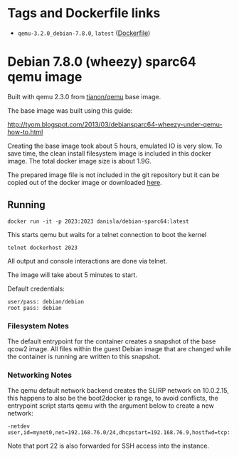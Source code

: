 # Tags and Dockerfile links

- `qemu-3.2.0_debian-7.8.0`, `latest` ([Dockerfile]())

# Debian 7.8.0 (wheezy) sparc64 qemu image

Built with qemu 2.3.0 from [tianon/qemu](https://registry.hub.docker.com/u/tianon/qemu/) base image.

The base image was built using this guide:

http://tyom.blogspot.com/2013/03/debiansparc64-wheezy-under-qemu-how-to.html

Creating the base image took about 5 hours, emulated IO is very slow. To save time, the clean install filesystem image is included in this docker image. The total docker image size is about 1.9G.

The prepared image file is not included in the git repository but it can be copied out of the docker image or downloaded [here](https://drive.google.com/file/d/0B19tauKQb2iuWUlsY1dER0VNZ1U/view?usp=sharing).

## Running

    docker run -it -p 2023:2023 danisla/debian-sparc64:latest

This starts qemu but waits for a telnet connection to boot the kernel

    telnet dockerhost 2023

All output and console interactions are done via telnet.

The image will take about 5 minutes to start.

Default credentials:

    user/pass: debian/debian
    root pass: debian

### Filesystem Notes

The default entrypoint for the container creates a snapshot of the base qcow2 image. All files within the guest Debian image that are changed while the container is running are written to this snapshot.

### Networking Notes

The qemu default network backend creates the SLIRP network on 10.0.2.15, this happens to also be the boot2docker ip range, to avoid conflicts, the entrypoint script starts qemu with the argument below to create a new network:

```
-netdev user,id=mynet0,net=192.168.76.0/24,dhcpstart=192.168.76.9,hostfwd=tcp::22-:22
```

Note that port 22 is also forwarded for SSH access into the instance.
